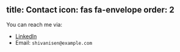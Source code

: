 title: Contact
icon: fas fa-envelope
order: 2
---

You can reach me via:

- [LinkedIn](https://www.linkedin.com/in/shivanisen12/)
- Email: `shivanisen@example.com`
